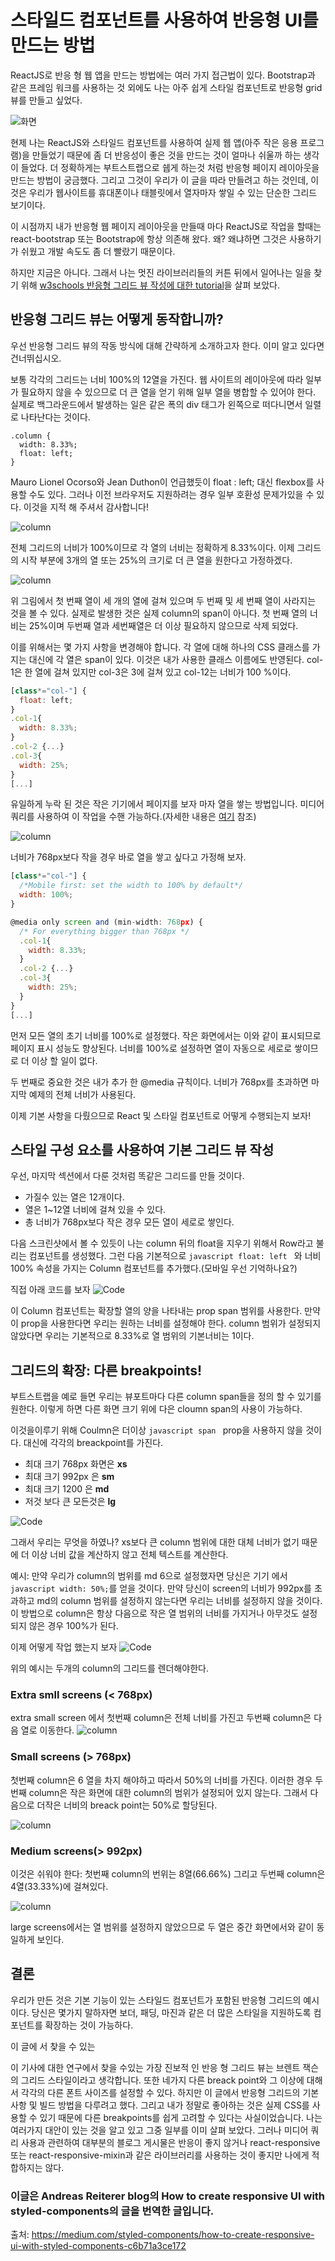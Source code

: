 # 스타일드 컴포넌트를 사용하여 반응형 UI를 만드는 방법

ReactJS로 반응 형 웹 앱을 만드는 방법에는 여러 가지 접근법이 있다. Bootstrap과 같은 프레임 워크를 사용하는 것 외에도 나는 아주 쉽게 스타일 컴포넌트로 반응형 grid 뷰를 만들고 싶었다. 

![화면](https://miro.medium.com/max/6528/1*kl8Vpj5-QUrzAVbzvSih3Q.jpeg)

현제 나는 ReactJS와 스타일드 컴포넌트를 사용하여 실제 웹 앱(아주 작은 응용 프로그램)을 만들었기 때문에 좀 더 반응성이 좋은 것을 만드는 것이 얼마나 쉬울까 하는 생각이 들었다. 더 정확하게는 부트스트랩으로 쉡게 하는것 처럼 반응형 페이지 레이아웃을 만드는 방법이 궁금했다. 그리고 그것이 우리가 이 글을 따라 만들려고 하는 것인데, 이것은 우리가 웹사이트를 휴대폰이나 태블릿에서 열자마자 쌓일 수 있는 단순한 그리드 보기이다. 


이 시점까지 내가 반응형 웹 페이지 레이아웃을 만들때 마다 ReactJS로 작업을 할때는 react-bootstrap 또는 Bootstrap에 항상 의존해 왔다. 왜? 왜냐하면 그것은 사용하기가 쉬웠고 개발 속도도 좀 더 빨랐기 때문이다. 


하지만 지금은 아니다. 그래서 나는 멋진 라이브러리들의 커튼 뒤에서 일어나는 일을 찾기 위해  [w3schools 반응형 그리드 뷰 작성에 대한 tutorial](https://www.w3schools.com/css/css_rwd_grid.asp)을 살펴 보았다.



## 반응형 그리드 뷰는 어떻게 동작합니까?
우선 반응형 그리드 뷰의 작동 방식에 대해 간략하게 소개하고자 한다. 이미 알고 있다면 건너뛰십시오.


보통 각각의 그리드는 너비 100%의 12열을 가진다. 웹 사이트의 레이아웃에 따라 일부가 필요하지 않을 수 있으므로 더 큰 열을 얻기 위해 일부 열을 병합할 수 있어야 한다. 실제로 백그라운드에서 발생하는 일은 같은 폭의 div 태그가 왼쪽으로 떠다니면서 일렬로 나타난다는 것이다.


```javascrit
.column {
  width: 8.33%;
  float: left;
}
```

Mauro Lionel Ocorso와 Jean Duthon이 언급했듯이 float : left; 대신 flexbox를 사용할 수도 있다. 그러나 이전 브라우저도 지원하려는 경우 일부 호환성 문제가있을 수 있다. 이것을 지적 해 주셔서 감사합니다!

![column](https://miro.medium.com/max/1736/1*6Pld5ZuXMOylEXP_1bSPjA.png)

전체 그리드의 너비가 100%이므로 각 열의 너비는 정확하게 8.33%이다. 이제 그리드의 시작 부분에 3개의 열 또는 25%의 크기로 더 큰 열을 원한다고 가정하겠다.

![column](https://miro.medium.com/max/1744/1*LHlTLJZuNcrgOGg0ernv5A.png)

위 그림에서 첫 번째 열이 세 개의 열에 걸쳐 있으며 두 번째 및 세 번째 열이 사라지는 것을 볼 수 있다. 실제로 발생한 것은 실제 column의 span이 아니다. 첫 번째 열의 너비는 25%이며 두번째 열과 세번째열은 더 이상 필요하지 않으므로 삭제 되었다. 


이를 위해서는 몇 가지 사항을 변경해야 합니다. 각 열에 대해 하나의 CSS 클래스를 가지는 대신에 각 열은 span이 있다. 이것은 내가 사용한 클래스 이름에도 반영된다. col-1은 한 열에 걸쳐 있지만 col-3은 3에 걸쳐 있고 col-12는 너비가 100 %이다.

```javascript
[class*="col-"] {
  float: left;
}
.col-1{
  width: 8.33%;
}
.col-2 {...}
.col-3{
  width: 25%;
}
[...]
```

유일하게 누락 된 것은 작은 기기에서 페이지를 보자 마자 열을 쌓는 방법입니다. 미디어 쿼리를 사용하여 이 작업을 수핸 가능하다.(자세한 내용은 [여기](https://www.w3schools.com/css/css_rwd_mediaqueries.asp) 참조)

![column](https://miro.medium.com/max/762/1*ONwpRoHIJA7FRnIErifF9A.png)

너비가 768px보다 작을 경우 바로 열을 쌓고 싶다고 가정해 보자.

```javascript
[class*="col-"] {
  /*Mobile first: set the width to 100% by default*/
  width: 100%;
}

@media only screen and (min-width: 768px) {
  /* For everything bigger than 768px */
  .col-1{
    width: 8.33%;
  }
  .col-2 {...}
  .col-3{
    width: 25%;
  }
}
[...]
```

먼저 모든 열의 초기 너비를 100%로 설정했다. 작은 화면에서는 이와 같이 표시되므로 페이지 표시 성능도 향상된다. 너비를 100%로 설정하면 열이 자동으로 세로로 쌓이므로 더 이상 할 일이 없다.


두 번째로 중요한 것은 내가 추가 한 @media 규칙이다. 너비가 768px를 초과하면 마지막 예제의 전체 너비가 사용된다.


이제 기본 사항을 다뤘으므로 React 및 스타일 컴포넌트로 어떻게 수행되는지 보자!

## 스타일 구성 요소를 사용하여 기본 그리드 뷰 작성

우선, 마지막 섹션에서 다룬 것처럼 똑같은 그리드를 만들 것이다.
 * 가질수 있는 열은 12개이다.
 * 열은 1~12열 너비에 걸쳐 있을 수 있다.
 * 총 너비가 768px보다 작은 경우 모든 열이 세로로 쌓인다.

다음 스크린샷에서 볼 수 있듯이 나는 column 뒤의 float을 지우기 위해서 Row라고 불리는 컴포넌트를 생성했다. 그런 다음 기본적으로 ```javascript float: left ``` 와 너비 100% 속성을 가지는 Column 컴포넌트를 추가했다.(모바일 우선 기억하나요?)


직접 아래 코드를 보자
![Code](https://miro.medium.com/max/1486/1*S_jt8B668fUQBkW4vVOVUA.png)

이 Column 컴포넌트는 확장할 열의 양을 나타내는 prop span 범위를 사용한다. 만약 이 prop을 사용한다면 우리는 원하는 너비를 설정해야 한다. column 범위가 설정되지 않았다면 우리는 기본적으로 8.33%로 열 범위의 기본너비는 1이다. 

 

## 그리드의 확장: 다른 breakpoints!
부트스트랩을 예로 들면 우리는 뷰포트마다 다른 column span들을 정의 할 수 있기를 원한다. 이렇게 하면 다른 화면 크기 위에 다은 cloumn span의 사용이 가능하다.


이것을이루기 위해 Coulmn은 더이상 ```javascript span ``` prop을 사용하지 않을 것이다. 대신에 각각의 breackpoint를 가진다.

 * 최대 크기 768px 화면은 **xs**
 * 최대 크기 992px 은 **sm**
 * 최대 크기 1200 은 **md**
 * 저것 보다 큰 모든것은 **lg**

![Code](https://miro.medium.com/max/1542/1*oQ57567nklR574tNd4o2tA.png)

그래서 우리는 무엇을 하였나? xs보다 큰 column 범위에 대한 대체 너비가 없기 때문에 더 이상 너비 값을 계산하지 않고 전체 텍스트를 계산한다.


예시: 만약 우리가 column의 범위를 md 6으로 설정했자면 당신은 기기 에서 ```javascript width: 50%;```를 얻을 것이다. 만약 당신이 screen의 너비가 992px를 초과하고 md의 column 범위를 설정하지 않는다면 우리는 너비를 설정하지 않을 것이다. 이 방법으로 column은 항상 다음으로 작은 열 범위의 너비를 가지거나 아무것도 설정 되지 않은 경우 100%가 된다.


이제 어떻게 작업 했는지 보자
![Code](https://miro.medium.com/max/1082/1*JbcS7nAE-ynTqUGlk9y78Q.png)

위의 예시는 두개의 column의 그리드를 렌더해야한다.


### Extra smll screens (< 768px)
extra small screen 에서 첫번째 column은 전체 너비를 가진고 두번째 column은 다음 열로 이동한다.
![column](https://miro.medium.com/max/790/1*r6IfYjLc1K8S7hG1NpTfnQ.png)

### Small screens (> 768px)
첫번째 column은 6 열을 차지 해야하고 따라서 50%의 너비를 가진다. 이러한 경우 두번째 column은 작은 화면에 대한 column의 범위가 설정되어 있지 않는다. 그래서 다음으로 더작은 너비의 breack point는 50%로 할당된다.

![column](https://miro.medium.com/max/1558/1*5xjJWyQNYtgeGxWU9kl1Fg.png)

### Medium screens(> 992px)
이것은 쉬워야 한다: 첫번째 column의 번위는 8열(66.66%) 그리고 두번째 column은 4열(33.33%)에 걸쳐있다.

![column](https://miro.medium.com/max/2330/1*GfDfNujlo0p94k9N58gy5A.png)

large screens에서는 열 범위를 설정하지 않았으므로 두 열은 중간 화면에서와 같이 동일하게 보인다.

## 결론
우리가 만든 것은 기본 기능이 있는 스타일드 컴포넌트가 포함된 반응형 그리드의 예시이다. 당신은 몇가지 말하자면 보더, 패딩, 마진과 같은 더 많은 스타일을 지원하도록 컴포넌트를 확장하는 것이 가능하다.


이 글에 서 찾을 수 있는 

이 기사에 대한 연구에서 찾을 수있는 가장 진보적 인 반응 형 그리드 뷰는 브렌트 잭슨의 그리드 스타일이라고 생각합니다. 또한 네가지 다른 breack point와 그 이상에 대해서 각각의 다른 폰트 사이즈를 설정할 수 있다. 하지만 이 글에서 반응형 그리드의 기본 사항 및 빌드 방법을 다루려고 했다. 그리고 내가 정말로 좋아하는 것은 실제 CSS를 사용할 수 있기 때문에 다른 breakpoints를 쉽게 고려할 수 있다는 사실이었습니다. 나는 여러가지 대안이 있는 것을 알고 있고 그중 일부를 이미 살펴 보았다. 그러나 미디어 쿼리 사용과 관련하여 대부분의 블로그 게시물은 반응이 좋지 않거나 react-responsive 또는 react-responsive-mixin과 같은 라이브러리를 사용하는 것이 좋지만 나에게 적합하지는 않다.



### **이글은 Andreas Reiterer blog의 How to create responsive UI with styled-components의 글을 번역한 글입니다.**
출처: <https://medium.com/styled-components/how-to-create-responsive-ui-with-styled-components-c6b71a3ce172>